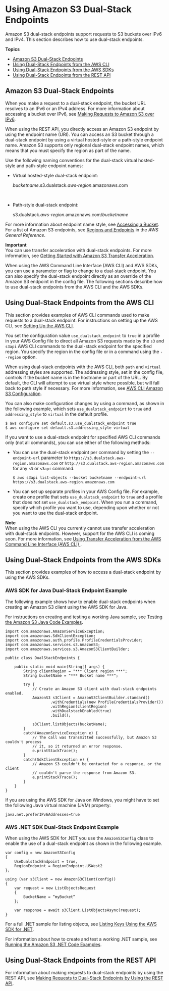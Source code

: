 # Using Amazon S3 Dual\-Stack Endpoints<a name="dual-stack-endpoints"></a>

Amazon S3 dual\-stack endpoints support requests to S3 buckets over IPv6 and IPv4\. This section describes how to use dual\-stack endpoints\.

**Topics**
+ [Amazon S3 Dual\-Stack Endpoints](#dual-stack-endpoints-description)
+ [Using Dual\-Stack Endpoints from the AWS CLI](#dual-stack-endpoints-cli)
+ [Using Dual\-Stack Endpoints from the AWS SDKs](#dual-stack-endpoints-sdks)
+ [Using Dual\-Stack Endpoints from the REST API](#dual-stack-endpoints-examples-rest-api)

## Amazon S3 Dual\-Stack Endpoints<a name="dual-stack-endpoints-description"></a>

When you make a request to a dual\-stack endpoint, the bucket URL resolves to an IPv6 or an IPv4 address\. For more information about accessing a bucket over IPv6, see [Making Requests to Amazon S3 over IPv6](ipv6-access.md)\.

When using the REST API, you directly access an Amazon S3 endpoint by using the endpoint name \(URI\)\. You can access an S3 bucket through a dual\-stack endpoint by using a virtual hosted\-style or a path\-style endpoint name\. Amazon S3 supports only regional dual\-stack endpoint names, which means that you must specify the region as part of the name\. 

Use the following naming conventions for the dual\-stack virtual hosted\-style and path\-style endpoint names:
+ Virtual hosted\-style dual\-stack endpoint: 

   *bucketname*\.s3\.dualstack\.*aws\-region*\.amazonaws\.com

   
+ Path\-style dual\-stack endpoint: 

  s3\.dualstack\.*aws\-region*\.amazonaws\.com/*bucketname*

For more information about endpoint name style, see [Accessing a Bucket](UsingBucket.md#access-bucket-intro)\. For a list of Amazon S3 endpoints, see [Regions and Endpoints](https://docs.aws.amazon.com/general/latest/gr/rande.html#s3_region) in the *AWS General Reference*\. 

**Important**  
You can use transfer acceleration with dual\-stack endpoints\. For more information, see [Getting Started with Amazon S3 Transfer Acceleration](transfer-acceleration.md#transfer-acceleration-getting-started)\.

When using the AWS Command Line Interface \(AWS CLI\) and AWS SDKs, you can use a parameter or flag to change to a dual\-stack endpoint\. You can also specify the dual\-stack endpoint directly as an override of the Amazon S3 endpoint in the config file\. The following sections describe how to use dual\-stack endpoints from the AWS CLI and the AWS SDKs\.

## Using Dual\-Stack Endpoints from the AWS CLI<a name="dual-stack-endpoints-cli"></a>

This section provides examples of AWS CLI commands used to make requests to a dual\-stack endpoint\. For instructions on setting up the AWS CLI, see [Setting Up the AWS CLI](setup-aws-cli.md)\.

You set the configuration value `use_dualstack_endpoint` to `true` in a profile in your AWS Config file to direct all Amazon S3 requests made by the `s3` and `s3api` AWS CLI commands to the dual\-stack endpoint for the specified region\. You specify the region in the config file or in a command using the `--region` option\. 

When using dual\-stack endpoints with the AWS CLI, both `path` and `virtual` addressing styles are supported\. The addressing style, set in the config file, controls if the bucket name is in the hostname or part of the URL\. By default, the CLI will attempt to use virtual style where possible, but will fall back to path style if necessary\. For more information, see [AWS CLI Amazon S3 Configuration](https://docs.aws.amazon.com/cli/latest/topic/s3-config.html)\.

You can also make configuration changes by using a command, as shown in the following example, which sets `use_dualstack_endpoint` to `true` and `addressing_style` to `virtual` in the default profile\.

```
$ aws configure set default.s3.use_dualstack_endpoint true
$ aws configure set default.s3.addressing_style virtual
```

If you want to use a dual\-stack endpoint for specified AWS CLI commands only \(not all commands\), you can use either of the following methods: 
+ You can use the dual\-stack endpoint per command by setting the `--endpoint-url` parameter to `https://s3.dualstack.aws-region.amazonaws.com` or `http://s3.dualstack.aws-region.amazonaws.com` for any `s3` or `s3api` command\.

  ```
  $ aws s3api list-objects --bucket bucketname --endpoint-url https://s3.dualstack.aws-region.amazonaws.com
  ```
+ You can set up separate profiles in your AWS Config file\. For example, create one profile that sets `use_dualstack_endpoint` to `true` and a profile that does not set `use_dualstack_endpoint`\. When you run a command, specify which profile you want to use, depending upon whether or not you want to use the dual\-stack endpoint\. 

**Note**  
When using the AWS CLI you currently cannot use transfer acceleration with dual\-stack endpoints\. However, support for the AWS CLI is coming soon\. For more information, see [Using Transfer Acceleration from the AWS Command Line Interface \(AWS CLI\) ](transfer-acceleration-examples.md#transfer-acceleration-examples-aws-cli)\. 

## Using Dual\-Stack Endpoints from the AWS SDKs<a name="dual-stack-endpoints-sdks"></a>

This section provides examples of how to access a dual\-stack endpoint by using the AWS SDKs\. 

### AWS SDK for Java Dual\-Stack Endpoint Example<a name="dual-stack-endpoints-examples-java"></a>

The following example shows how to enable dual\-stack endpoints when creating an Amazon S3 client using the AWS SDK for Java\.

For instructions on creating and testing a working Java sample, see [Testing the Amazon S3 Java Code Examples](UsingTheMPJavaAPI.md#TestingJavaSamples)\. 

```
import com.amazonaws.AmazonServiceException;
import com.amazonaws.SdkClientException;
import com.amazonaws.auth.profile.ProfileCredentialsProvider;
import com.amazonaws.services.s3.AmazonS3;
import com.amazonaws.services.s3.AmazonS3ClientBuilder;

public class DualStackEndpoints {

    public static void main(String[] args) {
        String clientRegion = "*** Client region ***";
        String bucketName = "*** Bucket name ***";

        try {
            // Create an Amazon S3 client with dual-stack endpoints enabled.
            AmazonS3 s3Client = AmazonS3ClientBuilder.standard()
                    .withCredentials(new ProfileCredentialsProvider())
                    .withRegion(clientRegion)
                    .withDualstackEnabled(true)
                    .build();

            s3Client.listObjects(bucketName);
        }
        catch(AmazonServiceException e) {
            // The call was transmitted successfully, but Amazon S3 couldn't process 
            // it, so it returned an error response.
            e.printStackTrace();
        }
        catch(SdkClientException e) {
            // Amazon S3 couldn't be contacted for a response, or the client
            // couldn't parse the response from Amazon S3.
            e.printStackTrace();
        }
    }
}
```

If you are using the AWS SDK for Java on Windows, you might have to set the following Java virtual machine \(JVM\) property: 

```
java.net.preferIPv6Addresses=true
```

### AWS \.NET SDK Dual\-Stack Endpoint Example<a name="dual-stack-endpoints-examples-dotnet"></a>

When using the AWS SDK for \.NET you use the `AmazonS3Config` class to enable the use of a dual\-stack endpoint as shown in the following example\. 

```
var config = new AmazonS3Config
{
    UseDualstackEndpoint = true,
    RegionEndpoint = RegionEndpoint.USWest2
};

using (var s3Client = new AmazonS3Client(config))
{
    var request = new ListObjectsRequest
    {
        BucketName = “myBucket”
    };

    var response = await s3Client.ListObjectsAsync(request);
}
```

For a full \.NET sample for listing objects, see [Listing Keys Using the AWS SDK for \.NET](ListingObjectKeysUsingNetSDK.md)\. 

For information about how to create and test a working \.NET sample, see [Running the Amazon S3 \.NET Code Examples](UsingTheMPDotNetAPI.md#TestingDotNetApiSamples)\. 

## Using Dual\-Stack Endpoints from the REST API<a name="dual-stack-endpoints-examples-rest-api"></a>

For information about making requests to dual\-stack endpoints by using the REST API, see [Making Requests to Dual\-Stack Endpoints by Using the REST API](RESTAPI.md#rest-api-dual-stack)\.
